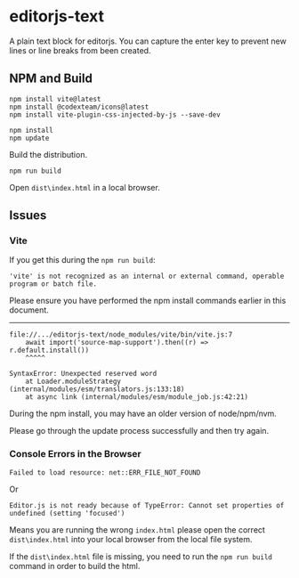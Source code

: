 # editorjs-text

A plain text block for editorjs. You can capture the enter key to prevent new lines or line breaks from been created.

## NPM and Build

```
npm install vite@latest
npm install @codexteam/icons@latest
npm install vite-plugin-css-injected-by-js --save-dev
```

```
npm install
npm update
```

Build the distribution.

```
npm run build
```

Open `dist\index.html` in a local browser.


## Issues

### Vite

If you get this during the `npm run build`:

```
'vite' is not recognized as an internal or external command, operable program or batch file.
```

Please ensure you have performed the npm install commands earlier in this document.

---

```
file://.../editorjs-text/node_modules/vite/bin/vite.js:7
    await import('source-map-support').then((r) => r.default.install())
    ^^^^^

SyntaxError: Unexpected reserved word
    at Loader.moduleStrategy (internal/modules/esm/translators.js:133:18)
    at async link (internal/modules/esm/module_job.js:42:21)
```

During the npm install, you may have an older version of node/npm/nvm.

Please go through the update process successfully and then try again.


### Console Errors in the Browser

```
Failed to load resource: net::ERR_FILE_NOT_FOUND
```

Or

```
Editor.js is not ready because of TypeError: Cannot set properties of undefined (setting 'focused')
```

Means you are running the wrong `index.html` please open the correct `dist\index.html` into your local browser from the local file system.

If the `dist\index.html` file is missing, you need to run the `npm run build` command in order to build the html.
